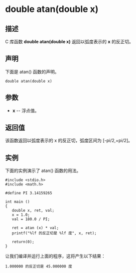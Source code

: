 # double atan(double x)

## 描述

C 库函数 **double atan(double x)** 返回以弧度表示的 **x** 的反正切。

## 声明

下面是 atan() 函数的声明。

```
double atan(double x)
```

## 参数

- **x** -- 浮点值。

## 返回值

该函数返回以弧度表示的 x 的反正切，弧度区间为 [-pi/2,+pi/2]。

## 实例

下面的实例演示了 atan() 函数的用法。

```
#include <stdio.h>
#include <math.h>

#define PI 3.14159265

int main ()
{
   double x, ret, val;
   x = 1.0;
   val = 180.0 / PI;

   ret = atan (x) * val;
   printf("%lf 的反正切是 %lf 度", x, ret);
   
   return(0);
}
```

让我们编译并运行上面的程序，这将产生以下结果：

```
1.000000 的反正切是 45.000000 度
```